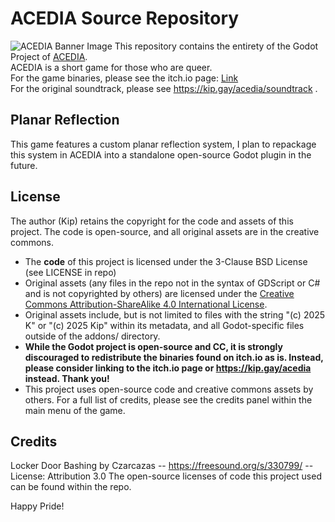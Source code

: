 # ACEDIA Source Repository
![ACEDIA Banner Image](https://res.cloudinary.com/dn3o5dlna/image/upload/v1750506502/banners/acedia_banner.png)
This repository contains the entirety of the Godot Project of [ACEDIA](https://kip.gay/acedia).  
ACEDIA is a short game for those who are queer.  
For the game binaries, please see the itch.io page: [Link](https://kip.gay/acedia)  
For the original soundtrack, please see https://kip.gay/acedia/soundtrack .

## Planar Reflection
This game features a custom planar reflection system, I plan to repackage this system in ACEDIA into a standalone open-source Godot plugin in the future.

## License
The author (Kip) retains the copyright for the code and assets of this project. The code is open-source, and all original assets are in the creative commons.
- The **code** of this project is licensed under the 3-Clause BSD License (see LICENSE in repo)  
- Original assets (any files in the repo not in the syntax of GDScript or C# and is not copyrighted by others) are licensed under the [Creative Commons Attribution-ShareAlike 4.0 International License](https://creativecommons.org/licenses/by-sa/4.0/).
- Original assets include, but is not limited to files with the string "(c) 2025 K" or "(c) 2025 Kip" within its metadata, and all Godot-specific files outside of the addons/ directory.
- **While the Godot project is open-source and CC, it is strongly discouraged to redistribute the binaries found on itch.io as is. Instead, please consider linking to the itch.io page or https://kip.gay/acedia instead. Thank you!**
- This project uses open-source code and creative commons assets by others. For a full list of credits, please see the credits panel within the main menu of the game.

## Credits
Locker Door Bashing by Czarcazas -- https://freesound.org/s/330799/ -- License: Attribution 3.0
The open-source licenses of code this project used can be found within the repo.

Happy Pride!
